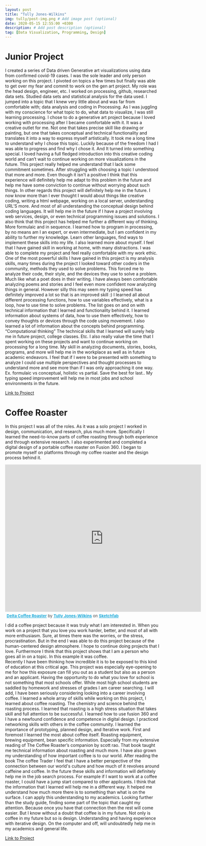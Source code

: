 ```yaml
---
layout: post
title: "Tully Jones-Wilkins"
img: tully/post-img.png # Add image post (optional)
date: 2020-05-15 12:55:00 +0300
description: # Add post description (optional)
tag: [Data Visualization, Programming, Design]
---
```

# Junior Project
I created a series of Data driven Generative art visualizations using data from confirmed covid-19 cases. I was the sole leader and only person working on this project. I pivoted on topics a few times but finally was able to get over my fear and commit to work on the gen art project. My role was the head design, engineer, etc. I worked on processing, github, researched data sets. Studied data sets and statistical analysis for the data used.
I jumped into a topic that I knew very little about and was far from comfortable with; data analysis and coding in Processing. As I was juggling with my conscience for what topic to do, what data to visualize, I was still learning processing. I chose to do a generative art project because I loved working with processing after I became comfortable with it. It was a creative outlet for me. Not one that takes precise skill like drawing or painting, but one that takes conceptual and technical functionality and translates it into a way to express myself artistically. It took me a long time to understand why I chose this topic. Luckily because of the freedom I had I was able to progress and find why I chose it. And It turned into something special. I loved having a full fledged introduction into this creative coding world and can’t wait to continue working on more visualizations in the future.
This project really helped me understand that I lack some commitment sometimes. After struggling with choosing a topic I understood that more and more. Even though it isn't a positive I think that this experience will definitely help me adapt to this problem in the future and help me have some conviction to continue without worrying about such things.
In other regards this project will definitely help me in the future. I now know more than I ever thought I would about things like creative coding, writing a html webpage, working on a local server, understanding URL’S more. And most of all understanding the conceptual design behind coding languages. It will help me in the future if I have a project involving web services, design, or even technical programming issues and solutions. I also think that this project has helped me further a different way of thinking. More formulaic and in sequence.
I learned how to program in processing, by no means am I an expert, or even intermediate, but I am confident in my ability to further my knowledge. Learn other languages, find ways to implement these skills into my life.
I also learned more about myself. I feel that I have gained skill in working at home, with many distractions. I was able to complete my project and feel really comfortable with my work ethic.
One of the most powerful skills I have gained in this project is my analysis skills, many times during the project I looked toward other coders in the community, methods they used to solve problems. This forced me to analyze their code, their style, and the devices they use to solve a problem. Much like what a poet does in their writing. I have always been comfortable analyzing poems and stories and I feel even more confident now analyzing things in general.
However silly this may seem my typing speed has definitely improved a lot so that is an improved skill :)
I learned all about different processing functions, how to use variables effectively, what is a loop, how to use time to solve problems. The list goes on and on with technical information that I learned and functionality behind it. I learned information about systems of data, how to use them effectively, how to convey thoughts or devices through the code using movement. I also learned a lot of information about the concepts behind programming. “Computational thinking”
The technical skills that I learned will surely help me in future project, college classes. Etc. I also really value the time that I spent working on these projects and want to continue working on processing for a long time.
My skill in analyzing documents, stories, books, programs, and more will help me in the workplace as well as in future academic endeavors. I feel that if I were to be presented with something to analyze I could use multiple perspectives and thought processes to understand more and see more than if I was only approaching it one way. Ex. formulaic vs conceptual, holistic vs partial.
Save the best for last.. My typing speed improvement will help me in most jobs and school environments in the future.

[Link to Project](https://tjoneswilkins.github.io/Mountain-Series/)

# Coffee Roaster
In this project I was all of the roles. As it was a solo project I worked in design, communication, and research, plus much more. Specifically I learned the need-to-know parts of coffee roasting through both experience and through extensive research. I also experimented and completed a digital design of a portable coffee roaster on Fusion 360. I began to promote myself on platforms through my coffee roaster and the design process behind it.

<div class="sketchfab-embed-wrapper">
    <iframe title="A 3D model" width="640" height="480" src="https://sketchfab.com/models/0ca399b2a7bf4b0396c1bfb050c9e180/embed?autospin=0.2&amp;preload=1&amp;ui_controls=1&amp;ui_infos=1&amp;ui_inspector=1&amp;ui_stop=1&amp;ui_watermark=1&amp;ui_watermark_link=1" frameborder="0" allow="autoplay; fullscreen; vr" mozallowfullscreen="true" webkitallowfullscreen="true"></iframe>
    <p style="font-size: 13px; font-weight: normal; margin: 5px; color: #4A4A4A;">
        <a href="https://sketchfab.com/3d-models/delta-coffee-roaster-0ca399b2a7bf4b0396c1bfb050c9e180?utm_medium=embed&utm_source=website&utm_campaign=share-popup" target="_blank" style="font-weight: bold; color: #1CAAD9;">Delta Coffee Roaster</a>
        by <a href="https://sketchfab.com/tjoneswilkins?utm_medium=embed&utm_source=website&utm_campaign=share-popup" target="_blank" style="font-weight: bold; color: #1CAAD9;">Tully Jones-Wilkins</a>
        on <a href="https://sketchfab.com?utm_medium=embed&utm_source=website&utm_campaign=share-popup" target="_blank" style="font-weight: bold; color: #1CAAD9;">Sketchfab</a>
    </p>
</div>



I did a coffee project because it was truly what I am interested in. When you work on a project that you love you work harder, better, and most of all with more enthusiasm. Sure, at times there was the worries, or the stress, procrastination. But in the end I was able to do this project because of the human-centered design atmosphere. I hope to continue doing projects that I love. Furthermore I think that this project shows that I am a person who goes all in on a topic. In this example it was coffee.  
Recently I have been thinking how incredible it is to be exposed to this kind of education at this critical age. This project was especially eye-opening to me for how this exposure can fill you out as a student but also as a person and an applicant. Having the opportunity to do what you love for school is not something that most schools offer. While most high school students are saddled by homework and stresses of grades I am career searching. I will add, I have been seriously considering looking into a career involving coffee.
I learned a whole array of skills while working on this project, I learned about coffee roasting. The chemistry and science behind the roasting process. I learned that roasting is a high stress situation that takes skill and full attention to be successful. I learned how to use fusion 360 and I have a newfound confidence and competence in digital design. I practiced networking skills with others in the coffee community. I learned the importance of prototyping, planned design, and Iterative work.
First and foremost I learned the most about coffee itself. Roasting equipment, brewing equipment, bean specific information. Especially from my extensive reading of The Coffee Roaster’s companion by scott rao. That book taught me technical information about roasting and much more. I have also grown my understanding of how important coffee is to our world. After reading the book The coffee Trader  I feel that I have a better perspective of the connection between our world's culture and how much of it revolves around caffeine and coffee.
In the future these skills and information will definitely help me in the job search process. For example if I want to work at a coffee roaster, I could have a jump start compared to other applicants. I think that the information that I learned will help me in a different way. It helped me understand how much more there is to something than what is on the surface. I can apply this understanding to my academics. Looking further than the study guide, finding some part of the topic that caught my attention. Because once you have that connection then the rest will come easier.
But I know without a doubt that coffee is in my future. Not only is coffee in my future but so is design. Understanding and having experience with iterative design. On the computer and off, will undoubtedly help me in my academics and general life.

[Link to Project](https://tjoneswilkins.github.io/Delta-Coffee-Roaster-Design/)
